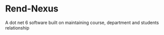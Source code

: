 # Rend-Nexus
A dot net 6 software built on maintaining  course, department and students relationship
